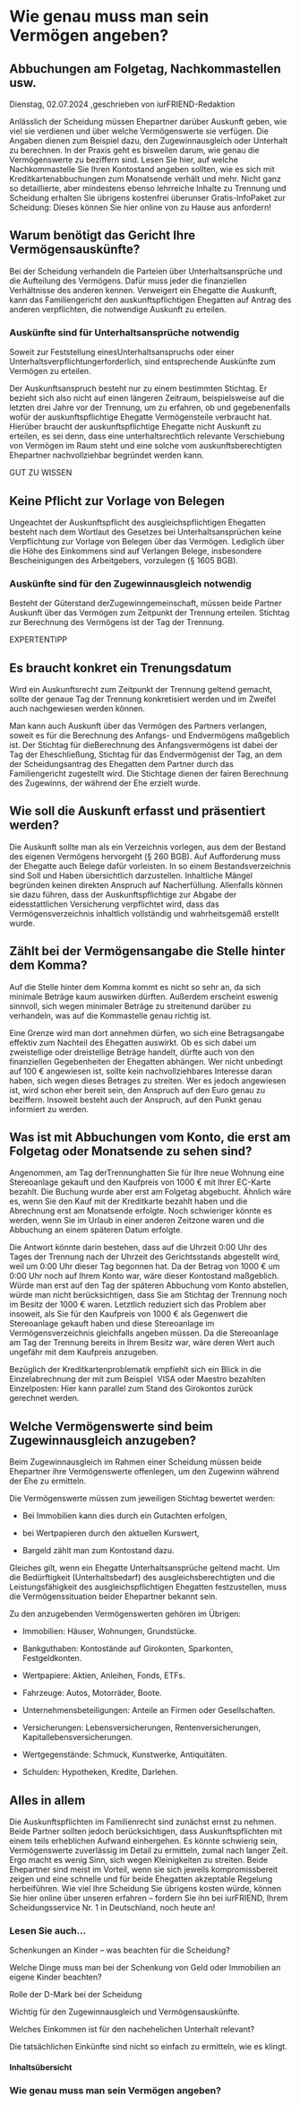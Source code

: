 # Wie genau muss man sein Vermögen angeben?

## Abbuchungen am Folgetag, Nachkommastellen usw.

Dienstag, 02.07.2024 ,geschrieben von iurFRIEND-Redaktion

Anlässlich der Scheidung müssen Ehepartner darüber Auskunft geben, wie viel sie verdienen und über welche Vermögenswerte sie verfügen. Die Angaben dienen zum Beispiel dazu, den Zugewinnausgleich oder Unterhalt zu berechnen. In der Praxis geht es bisweilen darum, wie genau die Vermögenswerte zu beziffern sind. Lesen Sie hier, auf welche Nachkommastelle Sie Ihren Kontostand angeben sollten, wie es sich mit Kreditkartenabbuchungen zum Monatsende verhält und mehr. Nicht ganz so detaillierte, aber mindestens ebenso lehrreiche Inhalte zu Trennung und Scheidung erhalten Sie übrigens kostenfrei überunser Gratis-InfoPaket zur Scheidung: Dieses können Sie hier online von zu Hause aus anfordern!

## Warum benötigt das Gericht Ihre Vermögensauskünfte?

Bei der Scheidung verhandeln die Parteien über Unterhaltsansprüche und die Aufteilung des Vermögens. Dafür muss jeder die finanziellen Verhältnisse des anderen kennen. Verweigert ein Ehegatte die Auskunft, kann das Familiengericht den auskunftspflichtigen Ehegatten auf Antrag des anderen verpflichten, die notwendige Auskunft zu erteilen.

### Auskünfte sind für Unterhaltsansprüche notwendig

Soweit zur Feststellung einesUnterhaltsanspruchs oder einer Unterhaltsverpflichtungerforderlich, sind entsprechende Auskünfte zum Vermögen zu erteilen.

Der Auskunftsanspruch besteht nur zu einem bestimmten Stichtag. Er bezieht sich also nicht auf einen längeren Zeitraum, beispielsweise auf die letzten drei Jahre vor der Trennung, um zu erfahren, ob und gegebenenfalls wofür der auskunftspflichtige Ehegatte Vermögensteile verbraucht hat. Hierüber braucht der auskunftspflichtige Ehegatte nicht Auskunft zu erteilen, es sei denn, dass eine unterhaltsrechtlich relevante Verschiebung von Vermögen im Raum steht und eine solche vom auskunftsberechtigten Ehepartner nachvollziehbar begründet werden kann.

GUT ZU WISSEN

## Keine Pflicht zur Vorlage von Belegen

Ungeachtet der Auskunftspflicht des ausgleichspflichtigen Ehegatten besteht nach dem Wortlaut des Gesetzes bei Unterhaltsansprüchen keine Verpflichtung zur Vorlage von Belegen über das Vermögen. Lediglich über die Höhe des Einkommens sind auf Verlangen Belege, insbesondere Bescheinigungen des Arbeitgebers, vorzulegen (§ 1605 BGB).

### Auskünfte sind für den Zugewinnausgleich notwendig

Besteht der Güterstand derZugewinngemeinschaft, müssen beide Partner Auskunft über das Vermögen zum Zeitpunkt der Trennung erteilen. Stichtag zur Berechnung des Vermögens ist der Tag der Trennung.

EXPERTENTIPP

## Es braucht konkret ein Trenungsdatum

Wird ein Auskunftsrecht zum Zeitpunkt der Trennung geltend gemacht, sollte der genaue Tag der Trennung konkretisiert werden und im Zweifel auch nachgewiesen werden können.

Man kann auch Auskunft über das Vermögen des Partners verlangen, soweit es für die Berechnung des Anfangs- und Endvermögens maßgeblich ist. Der Stichtag für dieBerechnung des Anfangsvermögens ist dabei der Tag der Eheschließung, Stichtag für das Endvermögenist der Tag, an dem der Scheidungsantrag des Ehegatten dem Partner durch das Familiengericht zugestellt wird. Die Stichtage dienen der fairen Berechnung des Zugewinns, der während der Ehe erzielt wurde.

## Wie soll die Auskunft erfasst und präsentiert werden?

Die Auskunft sollte man als ein Verzeichnis vorlegen, aus dem der Bestand des eigenen Vermögens hervorgeht (§ 260 BGB). Auf Aufforderung muss der Ehegatte auch Belege dafür vorleisten. In so einem Bestandsverzeichnis sind Soll und Haben übersichtlich darzustellen. Inhaltliche Mängel begründen keinen direkten Anspruch auf Nacherfüllung. Allenfalls können sie dazu führen, dass der Auskunftspflichtige zur Abgabe der eidesstattlichen Versicherung verpflichtet wird, dass das Vermögensverzeichnis inhaltlich vollständig und wahrheitsgemäß erstellt wurde.

## Zählt bei der Vermögensangabe die Stelle hinter dem Komma?

Auf die Stelle hinter dem Komma kommt es nicht so sehr an, da sich minimale Beträge kaum auswirken dürften. Außerdem erscheint eswenig sinnvoll, sich wegen minimaler Beträge zu streitenund darüber zu verhandeln, was auf die Kommastelle genau richtig ist.

Eine Grenze wird man dort annehmen dürfen, wo sich eine Betragsangabe effektiv zum Nachteil des Ehegatten auswirkt. Ob es sich dabei um zweistellige oder dreistellige Beträge handelt, dürfte auch von den finanziellen Gegebenheiten der Ehegatten abhängen. Wer nicht unbedingt auf 100 € angewiesen ist, sollte kein nachvollziehbares Interesse daran haben, sich wegen dieses Betrages zu streiten. Wer es jedoch angewiesen ist, wird schon eher bereit sein, den Anspruch auf den Euro genau zu beziffern. Insoweit besteht auch der Anspruch, auf den Punkt genau informiert zu werden.

## Was ist mit Abbuchungen vom Konto, die erst am Folgetag oder Monatsende zu sehen sind?

Angenommen, am Tag derTrennunghatten Sie für Ihre neue Wohnung eine Stereoanlage gekauft und den Kaufpreis von 1000 € mit Ihrer EC-Karte bezahlt. Die Buchung wurde aber erst am Folgetag abgebucht. Ähnlich wäre es, wenn Sie den Kauf mit der Kreditkarte bezahlt haben und die Abrechnung erst am Monatsende erfolgte. Noch schwieriger könnte es werden, wenn Sie im Urlaub in einer anderen Zeitzone waren und die Abbuchung an einem späteren Datum erfolgte.

Die Antwort könnte darin bestehen, dass auf die Uhrzeit 0:00 Uhr des Tages der Trennung nach der Uhrzeit des Gerichtsstands abgestellt wird, weil um 0:00 Uhr dieser Tag begonnen hat. Da der Betrag von 1000 € um 0:00 Uhr noch auf Ihrem Konto war, wäre dieser Kontostand maßgeblich. Würde man erst auf den Tag der späteren Abbuchung vom Konto abstellen, würde man nicht berücksichtigen, dass Sie am Stichtag der Trennung noch im Besitz der 1000 € waren. Letztlich reduziert sich das Problem aber insoweit, als Sie für den Kaufpreis von 1000 € als Gegenwert die Stereoanlage gekauft haben und diese Stereoanlage im Vermögensverzeichnis gleichfalls angeben müssen. Da die Stereoanlage am Tag der Trennung bereits in Ihrem Besitz war, wäre deren Wert auch ungefähr mit dem Kaufpreis anzugeben.

Bezüglich der Kreditkartenproblematik empfiehlt sich ein Blick in die Einzelabrechnung der mit zum Beispiel  VISA oder Maestro bezahlten Einzelposten: Hier kann parallel zum Stand des Girokontos zurück gerechnet werden.

## Welche Vermögenswerte sind beim Zugewinnausgleich anzugeben?

Beim Zugewinnausgleich im Rahmen einer Scheidung müssen beide Ehepartner ihre Vermögenswerte offenlegen, um den Zugewinn während der Ehe zu ermitteln.

Die Vermögenswerte müssen zum jeweiligen Stichtag bewertet werden:

- Bei Immobilien kann dies durch ein Gutachten erfolgen,

- bei Wertpapieren durch den aktuellen Kurswert,

- Bargeld zählt man zum Kontostand dazu.

Gleiches gilt, wenn ein Ehegatte Unterhaltsansprüche geltend macht. Um die Bedürftigkeit (Unterhaltsbedarf) des ausgleichsberechtigten und die Leistungsfähigkeit des ausgleichspflichtigen Ehegatten festzustellen, muss die Vermögenssituation beider Ehepartner bekannt sein.

Zu den anzugebenden Vermögenswerten gehören im Übrigen:

- Immobilien: Häuser, Wohnungen, Grundstücke.

- Bankguthaben: Kontostände auf Girokonten, Sparkonten, Festgeldkonten.

- Wertpapiere: Aktien, Anleihen, Fonds, ETFs.

- Fahrzeuge: Autos, Motorräder, Boote.

- Unternehmensbeteiligungen: Anteile an Firmen oder Gesellschaften.

- Versicherungen: Lebensversicherungen, Rentenversicherungen, Kapitallebensversicherungen.

- Wertgegenstände: Schmuck, Kunstwerke, Antiquitäten.

- Schulden: Hypotheken, Kredite, Darlehen.

## Alles in allem

Die Auskunftspflichten im Familienrecht sind zunächst ernst zu nehmen. Beide Partner sollten jedoch berücksichtigen, dass Auskunftspflichten mit einem teils erheblichen Aufwand einhergehen. Es könnte schwierig sein, Vermögenswerte zuverlässig im Detail zu ermitteln, zumal nach langer Zeit. Ergo macht es wenig Sinn, sich wegen Kleinigkeiten zu streiten. Beide Ehepartner sind meist im Vorteil, wenn sie sich jeweils kompromissbereit zeigen und eine schnelle und für beide Ehegatten akzeptable Regelung herbeiführen. Wie viel Ihre Scheidung Sie übrigens kosten würde, können Sie hier online über unseren erfahren – fordern Sie ihn bei iurFRIEND, Ihrem Scheidungsservice Nr. 1 in Deutschland, noch heute an!

### Lesen Sie auch...

Schenkungen an Kinder – was beachten für die Scheidung?

Welche Dinge muss man bei der Schenkung von Geld oder Immobilien an eigene Kinder beachten?

Rolle der D-Mark bei der Scheidung

Wichtig für den Zugewinnausgleich und Vermögensauskünfte.

Welches Einkommen ist für den nachehelichen Unterhalt relevant?

Die tatsächlichen Einkünfte sind nicht so einfach zu ermitteln, wie es klingt.

#### Inhaltsübersicht

### Wie genau muss man sein Vermögen angeben?